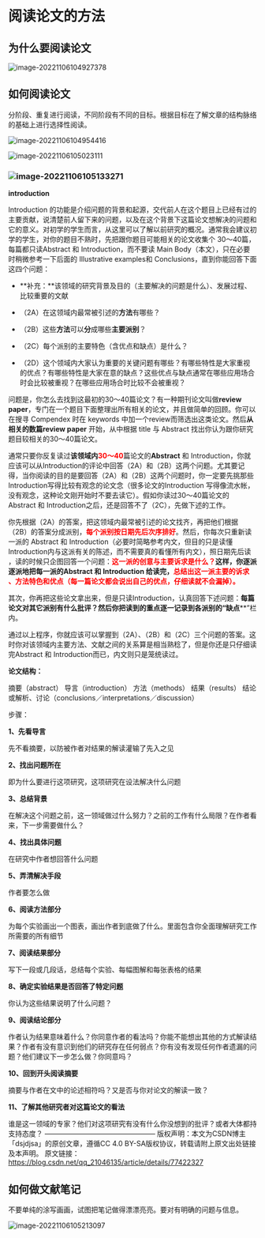 # 阅读论文的方法

## 为什么要阅读论文

![image-20221106104927378](C:\Users\admin\AppData\Roaming\Typora\typora-user-images\image-20221106104927378.png)



## 如何阅读论文

分阶段、重复进行阅读，不同阶段有不同的目标。根据目标在了解文章的结构脉络的基础上进行选择性阅读。

![image-20221106104954416](C:\Users\admin\AppData\Roaming\Typora\typora-user-images\image-20221106104954416.png)

![image-20221106105023111](C:\Users\admin\AppData\Roaming\Typora\typora-user-images\image-20221106105023111.png)

### ![image-20221106105133271](C:\Users\admin\AppData\Roaming\Typora\typora-user-images\image-20221106105133271.png)

**introduction**

Introduction 的功能是介绍问题的背景和起源，交代前人在这个题目上已经有过的主要贡献，说清楚前人留下来的问题，以及在这个背景下这篇论文想解决的问题和它的意义。对初学的学生而言，从这里可以了解以前研究的概况。通常我会建议初学的学生，对你的题目不熟时，先把跟你题目可能相关的论文收集个 30～40篇，每篇都只读Abstract 和 Introduction，而不要读 Main Body（本文），只在必要时稍微参考一下后面的 Illustrative examples和 Conclusions，直到你能回答下面这四个问题：



- **补充：**该领域的研究背景及目的（主要解决的问题是什么）、发展过程、比较重要的文献

- （2A）在这领域内最常被引述的**方法**有哪些？
- （2B）这些**方法**可以**分**成哪些**主要派别**？
- （2C）每个派别的主要特色（含优点和缺点）是什么？
- （2D）这个领域内大家认为重要的关键问题有哪些？有哪些特性是大家重视的优点？有哪些特性是大家在意的缺点？这些优点与缺点通常在哪些应用场合时会比较被重视？在哪些应用场合时比较不会被重视？



问题是，你怎么去找到这最初的30～40篇论文？有一种期刊论文叫做**review paper**，专门在一个题目下面整理出所有相关的论文，并且做简单的回顾。你可以在搜寻 Compendex 时在 keywords 中加一个review而筛选出这类论文。然后**从相关的数篇review paper** 开始，从中根据 title 与 Abstract 找出你认为跟你研究题目较相关的30～40篇论文。



通常只要你反复读过**该领域内**<font color='red'>**30～40**</font>篇论文的**Abstract** 和 Introduction，你就应该可以从Introduction的评论中回答（2A）和（2B）这两个问题。尤其要记得，当你阅读的目的是要回答（2A）和（2B）这两个问题时，你一定要先挑那些 Introduction写得比较有观念的论文念（很多论文的Introduction 写得像流水帐，没有观念，这种论文刚开始时不要去读它）。假如你读过30～40篇论文的 Abstract 和 Introduction之后，还是回答不了（2C），先做下述的工作。



你先根据（2A）的答案，把这领域内最常被引述的论文找齐，再把他们根据（2B）的答案分成派别，**<font color='red'>每个派别按日期先后次序排好</font>**。然后，你每次只重新读一派的 Abstract 和 Introduction（必要时简略参考内文，但目的只是读懂Introduction内与这派有关的陈述，而不需要真的看懂所有内文），照日期先后读 ，读的时候只企图回答一个问题：**<font color='red'>这一派的创意与主要诉求是什么？</font>**这样，你逐派逐派地把每一派的Abstract 和 Introduction 给读完，**<font color='red'>总结出这一派主要的诉求 、方法特色和优点（每一篇论文都会说出自己的优点，仔细读就不会漏掉）。</font>**



其次，你再把这些论文拿出来，但是只读Introduction，认真回答下述问题：**每篇论文对其它派别有什么批评？然后你把读到的重点逐一记录到各派别的“缺点****”栏内。

通过以上程序，你就应该可以掌握到（2A）、（2B）和（2C）三个问题的答案。这时你对该领域内主要方法、文献之间的关系算是相当熟稔了，但是你还是只仔细读完Abstract 和 Introduction而已，内文则只是笼统读过。



**论文结构：**

摘要（abstract）
导言（introduction）
方法（methods）
结果（results）
结论或解析、讨论（conclusions／interpretations／discussion）

步骤：

**1、先看导言**

先不看摘要，以防被作者对结果的解读灌输了先入之见

**2、找出问题所在**

即为什么要进行这项研究，这项研究在设法解决什么问题

**3、总结背景**

在解决这个问题之前，这一领域做过什么努力？之前的工作有什么局限？在作者看来，下一步需要做什么？

**4、找出具体问题**

在研究中作者想回答什么问题

**5、弄清解决手段**

作者要怎么做

**6、阅读方法部分**

为每个实验画出一个图表，画出作者到底做了什么。里面包含你全面理解研究工作所需要的所有细节

**7、阅读结果部分**

写下一段或几段话，总结每个实验、每幅图解和每张表格的结果

**8、确定实验结果是否回答了特定问题**

你认为这些结果说明了什么问题？

**9、阅读结论部分**

作者认为结果意味着什么？你同意作者的看法吗？你能不能想出其他的方式解读结果？作者有没有意识到他们的研究存在任何弱点？你有没有发现任何作者遗漏的问题？他们建议下一步怎么做？你同意吗？

**10、回到开头阅读摘要**

摘要与作者在文中的论述相符吗？又是否与你对论文的解读一致？

**11、了解其他研究者对这篇论文的看法**

谁是这一领域的专家？他们对这项研究有没有什么你没想到的批评？或者大体都持支持态度？
————————————————
版权声明：本文为CSDN博主「dsjdjsa」的原创文章，遵循CC 4.0 BY-SA版权协议，转载请附上原文出处链接及本声明。
原文链接：https://blog.csdn.net/qq_21046135/article/details/77422327

## 如何做文献笔记

不要单纯的涂写画画，试图把笔记做得漂漂亮亮。要对有明确的问题与信息。

![image-20221106105213097](C:\Users\admin\AppData\Roaming\Typora\typora-user-images\image-20221106105213097.png)
